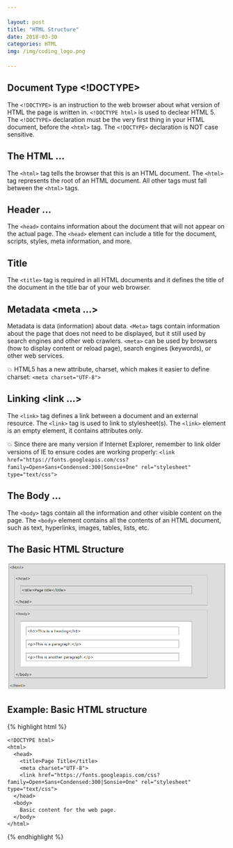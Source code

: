 ```yaml
---

layout: post
title: "HTML Structure"
date: 2018-03-30
categories: HTML
img: /img/coding_logo.png

---
```


## Document Type <!DOCTYPE>

The `<!DOCTYPE>` is an instruction to the web browser about what version of HTML the page is written in. `<!DOCTYPE html>` is used to declear HTML 5. The `<!DOCTYPE>` declaration must be the very first thing in your HTML document, before the `<html>` tag. The `<!DOCTYPE>` declaration is NOT case sensitive.

## The HTML <html>...</html>

The `<html>` tag tells the browser that this is an HTML document. The `<html>` tag represents the root of an HTML document. All other tags must fall between the `<html>` tags.

## Header <head>...</head>

The `<head>` contains information about the document that will not appear on the actual page. The `<head>` element can include a title for the document, scripts, styles, meta information, and more.


## Title <title>...</title>

The `<title>` tag is required in all HTML documents and it defines the title of the document in the title bar of your web browser.

## Metadata <meta ...>

Metadata is data (information) about data. `<Meta>` tags contain information about the page that does not need to be displayed, but it still used by search engines and other web crawlers. `<meta>` can be used by browsers (how to display content or reload page), search engines (keywords), or other web services.

💥 HTML5 has a new attribute, charset, which makes it easier to define charset: `<meta charset="UTF-8">`

## Linking <link ...>

The `<link>` tag defines a link between a document and an external resource. The `<link>` tag is used to link to stylesheet(s). The `<link>` element is an empty element, it contains attributes only.

💥 Since there are many version if Internet Explorer, remember to link older versions of IE to ensure codes are working properly: `<link href="https://fonts.googleapis.com/css?family=Open+Sans+Condensed:300|Sonsie+One" rel="stylesheet" type="text/css">`

## The Body <body>...</body>

The `<body>` tags contain all the information and other visible content on the page. The `<body>` element contains all the contents of an HTML document, such as text, hyperlinks, images, tables, lists, etc.

## The Basic HTML Structure

![Basic HTML Structure from w3schools.com](/pic/htmlstructure.PNG)

## Example: Basic HTML structure

{% highlight html %}

    <!DOCTYPE html>
    <html>
      <head>
        <title>Page Title</title>
        <meta charset="UTF-8">
        <link href="https://fonts.googleapis.com/css?family=Open+Sans+Condensed:300|Sonsie+One" rel="stylesheet" type="text/css">
      </head>
      <body>
        Basic content for the web page.
      </body>
    </html>

{% endhighlight %}

